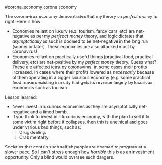#corona_economy corona economy

The coronavirus economy demonstrates that my theory on _perfect money_ is
right.  Here is how:

* Economies reliant on luxury (e.g. tourism, fancy cars, etc) are net-negative
  as per my _perfecct money_ theory, and logic dictates that _asymptotically_
  as such is doomed to be net-negative in the long run (sooner or later).
  These economies are also attacked most by coronavirus!
* Economies reliant on practically useful things (practical food, practical
  delivery, etc) are net-positive by my _perfect money_ theory.  Guess what?
  These are affected least by coronavirus.  In some cases their profits
  increased.  In cases where their profits lowered as _necessarily_ because of
  them operating in a bigger luxurious economy (e.g. some practical food makers
  existing in a city that gets its revenue largely by luxurious economics such
  as tourism


Lesson learned:  

* Never invest in luxurious economies as they are asymptotically net-negative
  and a timed bomb.
* If you think to invest in a luxurious economy, with the plan to sell it to
  some victim right before it collapses, then this is unethical and goes under
  various bad things, such as:
  * Drug dealing.
  * Crab mentality.

Societies that contain such selfish people are doomed to progress at a slower
pace.  So I can't stress enough how _horrible_ this is as an investment
opportunity.  Only a blind would oversee such dangers.
